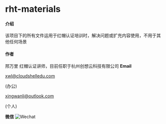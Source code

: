 # rht-materials

#### 介绍

该项目下的所有文件运用于红帽认证培训时，解决问题或扩充内容使用，不用于其他任何场景

#### 作者
邢万里 红帽认证讲师，目前任职于杭州创想云科技有限公司
**Email** 
<p><a href="mailto:xwl@cloudshelledu.com">xwl@cloudshelledu.com</a></p>(办公)
<p><a href="mailto:xingwanli@outlook.com">xingwanli@outlook.com</a></p>(个人)

**微信**
![Wechat](https://gitee.com/linuxgeeker/rht-materials/blob/master/images/person/wechat.jpg)

